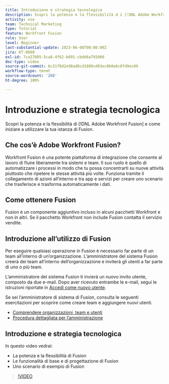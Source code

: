 ```yaml
---
title: Introduzione e strategia tecnologica
description: Scopri la potenza e la flessibilità d i [!DNL Adobe Workfront Fusion] e come iniziare a utilizzare la tua istanza di Fusion.
activity: use
team: Technical Marketing
type: Tutorial
feature: Workfront Fusion
role: User
level: Beginner
last-substantial-update: 2023-06-08T00:00:00Z
jira: KT-8999
exl-id: 7ca27805-5ca8-4f62-b691-cbdd6a791060
doc-type: video
source-git-commit: 6c31f8d2e98ad8cd1880cd03ec0b0e6c0fd9ec09
workflow-type: tm+mt
source-wordcount: '268'
ht-degree: 100%

---
```


# Introduzione e strategia tecnologica

Scopri la potenza e la flessibilità di [!DNL Adobe Workfront Fusion] e come iniziare a utilizzare la tua istanza di Fusion.

## Che cos’è Adobe Workfront Fusion?

Workfront Fusion è una potente piattaforma di integrazione che consente al lavoro di fluire liberamente tra sistemi e team. Il suo ruolo è quello di automatizzare i processi in modo che tu possa concentrarti su nuove attività piuttosto che ripetere le stesse attività più volte. Funziona tramite il collegamento di azioni all’interno e tra app e servizi per creare uno scenario che trasferisce e trasforma automaticamente i dati.

## Come ottenere Fusion

Fusion è un componente aggiuntivo incluso in alcuni pacchetti Workfront e non in altri. Se il pacchetto Workfront non include Fusion contatta il servizio vendite.

## Introduzione all’utilizzo di Fusion

Per eseguire qualsiasi operazione in Fusion è necessario far parte di un team all’interno di un’organizzazione. L’amministratore del sistema Fusion creerà dei team all’interno dell’organizzazione e inviterà gli utenti a far parte di uno o più team.

L’amministratore del sistema Fusion ti invierà un nuovo invito utente, composto da due e-mail. Dopo aver ricevuto entrambe le e-mail, segui le istruzioni riportate in [Accedi come nuovo utente](https://experienceleague.adobe.com/docs/workfront-learn/tutorials-workfront/fusion/welcome-to-workfront-fusion/log-in-as-a-new-user.html?lang=it).

Se sei l’amministratore di sistema di Fusion, consulta le seguenti esercitazioni per scoprire come creare team e aggiungere nuovi utenti.

* [Comprendere organizzazioni, team e utenti](https://experienceleague.adobe.com/docs/workfront-learn/tutorials-workfront/fusion/workfront-fusion-administration/understand-organizations-teams-and-users.html?lang=it)
* [Procedura dettagliata per l’amministrazione](https://experienceleague.adobe.com/docs/workfront-learn/tutorials-workfront/fusion/workfront-fusion-administration/administration-walkthrough.html?lang=it)

## Introduzione e strategia tecnologica

In questo video vedrai:

* La potenza e la flessibilità di Fusion
* Le funzionalità di base e di progettazione di Fusion
* Uno scenario di esempio di Fusion

>[!VIDEO](https://video.tv.adobe.com/v/335259/?quality=12&learn=on)
